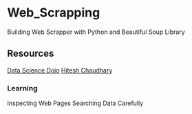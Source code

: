 # Web_Scrapping
Building Web Scrapper with Python and Beautiful Soup Library
## Resources
[Data Science Dojo](https://www.youtube.com/watch?v=XQgXKtPSzUI)
[Hitesh Chaudhary](https://www.youtube.com/watch?v=0_VZ7NpVw1Y)
### Learning
Inspecting Web Pages
Searching Data Carefully

